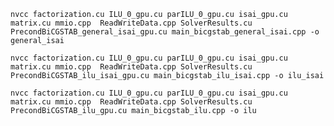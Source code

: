
` nvcc factorization.cu ILU_0_gpu.cu parILU_0_gpu.cu isai_gpu.cu  matrix.cu mmio.cpp  ReadWriteData.cpp SolverResults.cu PrecondBiCGSTAB_general_isai_gpu.cu main_bicgstab_general_isai.cpp -o general_isai `


` nvcc factorization.cu ILU_0_gpu.cu parILU_0_gpu.cu isai_gpu.cu  matrix.cu mmio.cpp  ReadWriteData.cpp SolverResults.cu PrecondBiCGSTAB_ilu_isai_gpu.cu main_bicgstab_ilu_isai.cpp -o ilu_isai `


` nvcc factorization.cu ILU_0_gpu.cu parILU_0_gpu.cu isai_gpu.cu  matrix.cu mmio.cpp  ReadWriteData.cpp SolverResults.cu PrecondBiCGSTAB_ilu_gpu.cu main_bicgstab_ilu.cpp -o ilu   `





